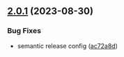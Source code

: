 ## [2.0.1](https://github.com/axeptio/s3-cloudfront-static-deploy/compare/v2.0.0...v2.0.1) (2023-08-30)


### Bug Fixes

* semantic release config ([ac72a8d](https://github.com/axeptio/s3-cloudfront-static-deploy/commit/ac72a8d1716a1af42a7ec180b97809cf28c6a99f))
